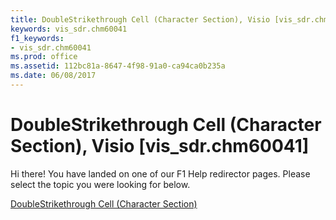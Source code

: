```yaml
---
title: DoubleStrikethrough Cell (Character Section), Visio [vis_sdr.chm60041]
keywords: vis_sdr.chm60041
f1_keywords:
- vis_sdr.chm60041
ms.prod: office
ms.assetid: 112bc81a-8647-4f98-91a0-ca94ca0b235a
ms.date: 06/08/2017
---
```



# DoubleStrikethrough Cell (Character Section), Visio [vis_sdr.chm60041]

Hi there! You have landed on one of our F1 Help redirector pages. Please select the topic you were looking for below.

[DoubleStrikethrough Cell (Character Section)](http://msdn.microsoft.com/library/c48a77e1-ea3c-7a6d-8c05-f9e0cb434cda%28Office.15%29.aspx)

